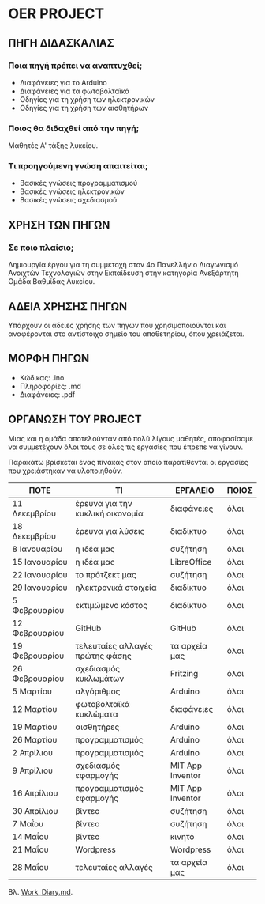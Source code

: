 # OER PROJECT

## ΠΗΓΗ ΔΙΔΑΣΚΑΛΙΑΣ

### Ποια πηγή πρέπει να αναπτυχθεί;
- Διαφάνειες για το Arduino
- Διαφάνειες για τα φωτοβολταϊκά
- Οδηγίες για τη χρήση των ηλεκτρονικών
- Οδηγίες για τη χρήση των αισθητήρων

### Ποιος θα διδαχθεί από την πηγή;
Μαθητές Α' τάξης λυκείου.

### Τι προηγούμενη γνώση απαιτείται;
- Βασικές γνώσεις προγραμματισμού
- Βασικές γνώσεις ηλεκτρονικών
- Βασικές γνώσεις σχεδιασμού

## ΧΡΗΣΗ ΤΩΝ ΠΗΓΩΝ

### Σε ποιο πλαίσιο;
Δημιουργία έργου για τη συμμετοχή στον 4ο Πανελλήνιο Διαγωνισμό Ανοιχτών Τεχνολογιών στην Εκπαίδευση στην κατηγορία Ανεξάρτητη Ομάδα Βαθμίδας Λυκείου.

## ΑΔΕΙΑ ΧΡΗΣΗΣ ΠΗΓΩΝ
Υπάρχουν οι άδειες χρήσης των πηγών που χρησιμοποιούνται και αναφέρονται στο αντίστοιχο σημείο του αποθετηρίου, όπου χρειάζεται.

## ΜΟΡΦΗ ΠΗΓΩΝ
- Κώδικας: .ino
- Πληροφορίες: .md
- Διαφάνειες: .pdf

## ΟΡΓΑΝΩΣΗ ΤΟΥ PROJECT
Μιας και η ομάδα αποτελούνταν από πολύ λίγους μαθητές, αποφασίσαμε να συμμετέχουν όλοι τους σε όλες τις εργασίες που έπρεπε να γίνουν.

Παρακάτω βρίσκεται ένας πίνακας στον οποίο παρατίθενται οι εργασίες που χρειάστηκαν να υλοποιηθούν.

<table>
  <thead>
    <tr>
      <th>ΠΟΤΕ</th>
      <th>ΤΙ</th>
      <th>ΕΡΓΑΛΕΙΟ</th>
      <th>ΠΟΙΟΣ</th>
    </tr>
  </thead>
  <tbody>
    <tr>
      <td>11 Δεκεμβρίου</td>
      <td>έρευνα για την κυκλική οικονομία</td>
      <td>διαφάνειες</td>
      <td>όλοι</td>
    </tr>
    <tr>
      <td>18 Δεκεμβρίου</td>
      <td>έρευνα για λύσεις</td>
      <td>διαδίκτυο</td>
      <td>όλοι</td>
    </tr>
    <tr>
      <td>8 Ιανουαρίου</td>
      <td>η ιδέα μας</td>
      <td>συζήτηση</td>
      <td>όλοι</td>
    </tr>
    <tr>
      <td>15 Ιανουαρίου</td>
      <td>η ιδέα μας</td>
      <td>LibreOffice</td>
      <td>όλοι</td>
    </tr>
    <tr>
      <td>22 Ιανουαρίου</td>
      <td>το πρότζεκτ μας</td>
      <td>συζήτηση</td>
      <td>όλοι</td>
    </tr>
    <tr>
      <td>29 Ιανουαρίου</td>
      <td>ηλεκτρονικά στοιχεία</td>
      <td>διαδίκτυο</td>
      <td>όλοι</td>
    </tr>
    <tr>
      <td>5 Φεβρουαρίου</td>
      <td>εκτιμώμενο κόστος</td>
      <td>διαδίκτυο</td>
      <td>όλοι</td>
    </tr>
    <tr>
      <td>12 Φεβρουαρίου</td>
      <td>GitHub</td>
      <td>GitHub</td>
      <td>όλοι</td>
    </tr>
    <tr>
      <td>19 Φεβρουαρίου</td>
      <td>τελευταίες αλλαγές πρώτης φάσης</td>
      <td>τα αρχεία μας</td>
      <td>όλοι</td>
    </tr>
    <tr>
      <td>26 Φεβρουαρίου</td>
      <td>σχεδιασμός κυκλωμάτων</td>
      <td>Fritzing</td>
      <td>όλοι</td>
    </tr>
    <tr>
      <td>5 Μαρτίου</td>
      <td>αλγόριθμος</td>
      <td>Arduino</td>
      <td>όλοι</td>
    </tr>
    <tr>
      <td>12 Μαρτίου</td>
      <td>φωτοβολταϊκά κυκλώματα</td>
      <td>διαφάνειες</td>
      <td>όλοι</td>
    </tr>
    <tr>
      <td>19 Μαρτίου</td>
      <td>αισθητήρες</td>
      <td>Arduino</td>
      <td>όλοι</td>
    </tr>
    <tr>
      <td>26 Μαρτίου</td>
      <td>προγραμματισμός</td>
      <td>Arduino</td>
      <td>όλοι</td>
    </tr>
    <tr>
      <td>2 Απρίλιου</td>
      <td>προγραμματισμός</td>
      <td>Arduino</td>
      <td>όλοι</td>
    </tr>
    <tr>
      <td>9 Απρίλιου</td>
      <td>σχεδιασμός εφαρμογής</td>
      <td>MIT App Inventor</td>
      <td>όλοι</td>
    </tr>
    <tr>
      <td>16 Απρίλιου</td>
      <td>προγραμματισμός εφαρμογής</td>
      <td>MIT App Inventor</td>
      <td>όλοι</td>
    </tr>
    <tr>
      <td>30 Απρίλιου</td>
      <td>βίντεο</td>
      <td>συζήτηση</td>
      <td>όλοι</td>
    </tr>
    <tr>
      <td>7 Μαΐου</td>
      <td>βίντεο</td>
      <td>συζήτηση</td>
      <td>όλοι</td>
    </tr>
    <tr>
      <td>14 Μαΐου</td>
      <td>βίντεο</td>
      <td>κινητό</td>
      <td>όλοι</td>
    </tr>
    <tr>
      <td>21 Μαΐου</td>
      <td>Wordpress</td>
      <td>Wordpress</td>
      <td>όλοι</td>
    </tr>
    <tr>
      <td>28 Μαΐου</td>
      <td>τελευταίες αλλαγές</td>
      <td>τα αρχεία μας</td>
      <td>όλοι</td>
    </tr>
  </tbody>
</table>

Βλ. [Work_Diary.md](https://github.com/mariamou7/waste-management/blob/main/Work_Diary.md).
